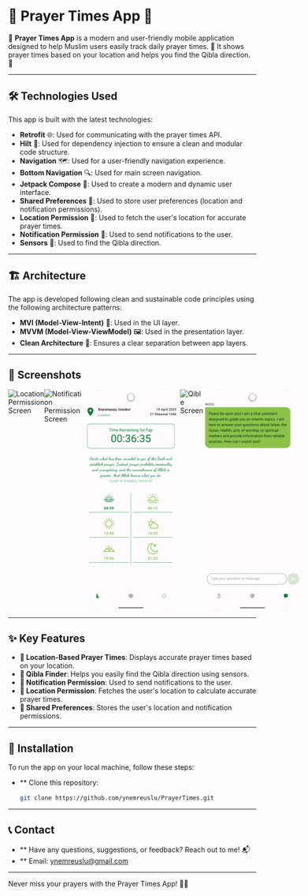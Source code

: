 # 🕌 Prayer Times App 🌙

📱 **Prayer Times App** is a modern and user-friendly mobile application designed to help Muslim users easily track daily prayer times. 🕋 It shows prayer times based on your location and helps you find the Qibla direction. 🚀

---

## 🛠️ Technologies Used

This app is built with the latest technologies:

- **Retrofit** 🌐: Used for communicating with the prayer times API.
- **Hilt** 🧩: Used for dependency injection to ensure a clean and modular code structure.
- **Navigation** 🗺️: Used for a user-friendly navigation experience.
- **Bottom Navigation** 🔍: Used for main screen navigation.
- **Jetpack Compose** 🎨: Used to create a modern and dynamic user interface.
- **Shared Preferences** 💾: Used to store user preferences (location and notification permissions).
- **Location Permission** 📍: Used to fetch the user's location for accurate prayer times.
- **Notification Permission** 🔔: Used to send notifications to the user.
- **Sensors** 🧭: Used to find the Qibla direction.

---

## 🏗️ Architecture

The app is developed following clean and sustainable code principles using the following architecture patterns:

- **MVI (Model-View-Intent)** 🧠: Used in the UI layer.
- **MVVM (Model-View-ViewModel)** 🖼️: Used in the presentation layer.
- **Clean Architecture** 🧹: Ensures a clear separation between app layers.

---
## 📸 Screenshots  

<div style="display: flex; justify-content: space-around;">
    <img src="https://github.com/ynemreuslu/PrayerTimes/blob/master/app/src/main/assets/images/location.png?raw=true" alt="Location Permission Screen" width="200"/>
    <img src="https://github.com/ynemreuslu/PrayerTimes/blob/master/app/src/main/assets/images/notification.png?raw=true" alt="Notification Permission Screen" width="200"/>
    <img src="https://github.com/ynemreuslu/PrayerTimes/blob/master/app/src/main/assets/images/prayer.png?raw=true" alt="Home Screen" width="200"/>
    <img src="https://github.com/ynemreuslu/PrayerTimes/blob/master/app/src/main/assets/images/qible.png?raw=true" alt="Qible Screen" width="200"/>
     <img src="https://github.com/ynemreuslu/PrayerTimes/blob/master/app/src/main/assets/images/chatbot.png?raw=true" alt="Qible Screen" width="200"/>
    
</div>

---

## ✨ Key Features

- **📍 Location-Based Prayer Times**: Displays accurate prayer times based on your location.
- **🧭 Qibla Finder**: Helps you easily find the Qibla direction using sensors.
- **🔔 Notification Permission**: Used to send notifications to the user.
- **📍 Location Permission**: Fetches the user's location to calculate accurate prayer times.
- **💾 Shared Preferences**: Stores the user's location and notification permissions.

---

## 🚀 Installation

To run the app on your local machine, follow these steps:

- ** Clone this repository:
   ```bash
   git clone https://github.com/ynemreuslu/PrayerTimes.git

---
##  📞 Contact
- ** Have any questions, suggestions, or feedback? Reach out to me! 📬
- ** Email: ynemreuslu@gmail.com
---
Never miss your prayers with the Prayer Times App! 🕋✨
